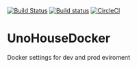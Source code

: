 [![Build Status](https://travis-ci.org/UnoHouse/UnoHouseDocker.svg?branch=master)](https://travis-ci.org/UnoHouse/UnoHouseDocker)
[![Build status](https://ci.appveyor.com/api/projects/status/psv5ac7lqj7u9ft6/branch/master?svg=true)](https://ci.appveyor.com/project/RafalSalwa/unohousedocker/branch/master)
[![CircleCI](https://circleci.com/gh/UnoHouse/UnoHouseDocker/tree/master.svg?style=svg)](https://circleci.com/gh/UnoHouse/UnoHouseDocker/tree/master)
# UnoHouseDocker
Docker settings for dev and prod eviroment
